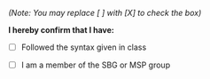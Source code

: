 *(Note: You may replace [ ] with [X] to check the box)*

**I hereby confirm that I have:**

- [ ] Followed the syntax given in class
- [ ] I am a member of the SBG or MSP group


